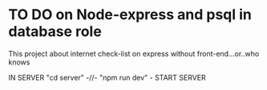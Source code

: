   # TO DO on Node-express and psql in database role
This project about internet check-list on express without front-end...or..who knows


IN SERVER "cd server" -//- "npm run dev" - START SERVER 
